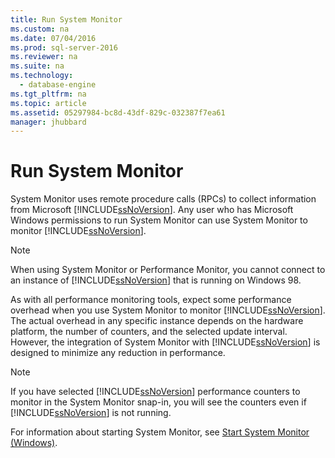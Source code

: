 ```yaml
---
title: Run System Monitor
ms.custom: na
ms.date: 07/04/2016
ms.prod: sql-server-2016
ms.reviewer: na
ms.suite: na
ms.technology: 
  - database-engine
ms.tgt_pltfrm: na
ms.topic: article
ms.assetid: 05297984-bc8d-43df-829c-032387f7ea61
manager: jhubbard
---
```

# Run System Monitor
System Monitor uses remote procedure calls (RPCs) to collect information from Microsoft [!INCLUDE[ssNoVersion](../../Topics/TopicNameContainA/includes/ssNoVersion_md.md)]. Any user who has Microsoft Windows permissions to run System Monitor can use System Monitor to monitor [!INCLUDE[ssNoVersion](../../Topics/TopicNameContainA/includes/ssNoVersion_md.md)].  
  
> [!NOTE]  
>  When using System Monitor or Performance Monitor, you cannot connect to an instance of [!INCLUDE[ssNoVersion](../../Topics/TopicNameContainA/includes/ssNoVersion_md.md)] that is running on Windows 98.  
  
 As with all performance monitoring tools, expect some performance overhead when you use System Monitor to monitor [!INCLUDE[ssNoVersion](../../Topics/TopicNameContainA/includes/ssNoVersion_md.md)]. The actual overhead in any specific instance depends on the hardware platform, the number of counters, and the selected update interval. However, the integration of System Monitor with [!INCLUDE[ssNoVersion](../../Topics/TopicNameContainA/includes/ssNoVersion_md.md)] is designed to minimize any reduction in performance.  
  
> [!NOTE]  
>  If you have selected [!INCLUDE[ssNoVersion](../../Topics/TopicNameContainA/includes/ssNoVersion_md.md)] performance counters to monitor in the System Monitor snap-in, you will see the counters even if [!INCLUDE[ssNoVersion](../../Topics/TopicNameContainA/includes/ssNoVersion_md.md)] is not running.  
  
 For information about starting System Monitor, see [Start System Monitor (Windows)](../../Topics/TopicNameNotContainA/Start-System-Monitor--Windows-.md).